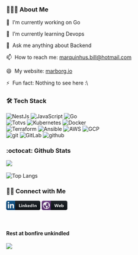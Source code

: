 
<h3> 👨🏻‍💻 About Me </h3>

 🔭&nbsp; I’m currently working on Go
 
 🌱&nbsp; I’m currently learning Devops

 💬&nbsp; Ask me anything about Backend

 📫&nbsp; How to reach me: marquinhus.bill@hotmail.com

 😄&nbsp; My website: [marborg.io](https://marborg.io/)

 ⚡&nbsp; Fun fact: Nothing to see here :\


<h3>🛠 Tech Stack</h3>


![NestJs](https://img.shields.io/badge/NestJs-grey?style=for-the-badge&logo=NestJs&logoColor=white&labelColor=E0234E)
![JavaScript](https://img.shields.io/badge/-JavaScript-grey?style=for-the-badge&logo=javascript&logoColor=white&labelColor=F0DB4F)
![Go](https://img.shields.io/badge/-go-grey?style=for-the-badge&logo=go&logoColor=white&labelColor=00ADD8)
<br>
![Totvs](https://img.shields.io/badge/-ADVPL/TLPP-grey?style=for-the-badge&logo=Totvs&logoColor=white&labelColor=00AEEF)
![Kubernetes](https://img.shields.io/badge/-Kubernetes-grey?style=for-the-badge&logo=Kubernetes&logoColor=white&labelColor=326CE5)
![Docker](https://img.shields.io/badge/-Docker-grey?style=for-the-badge&logo=Docker&logoColor=white&labelColor=2496ED)
<br>
![Terraform](https://img.shields.io/badge/-Terraform-grey?style=for-the-badge&logo=Terraform&logoColor=white&labelColor=623CE4)
![Ansible](https://img.shields.io/badge/-Ansible-grey?style=for-the-badge&logo=Ansible&logoColor=white&labelColor=000000)
![AWS](https://img.shields.io/badge/-AWS-grey?style=for-the-badge&logo=Amazon&logoColor=white&labelColor=FF9900)
![GCP](https://img.shields.io/badge/-GCP-grey?style=for-the-badge&logo=google%20cloud&logoColor=white&labelColor=4285F4)
<br>
![git](https://img.shields.io/badge/-git-grey?style=for-the-badge&logo=git&logoColor=white&labelColor=f34f29)
![GitLab](https://img.shields.io/badge/-GitLab-grey?style=for-the-badge&logo=GitLab&logoColor=white&labelColor=f34f29)
![github](https://img.shields.io/badge/-github-grey?style=for-the-badge&logo=github&logoColor=white&labelColor=000)



<h3> :octocat: Github Stats</h3>

<img src="https://github-readme-stats.vercel.app/api?username=marski10&show_icons=true&theme=radical&title_color=00004&text_color=fff&icon_color=00004">

![Top Langs](https://github-readme-stats.vercel.app/api/top-langs/?username=marski10&theme=radical&title_color=00004&text_color=fff)

<h3> 🤝🏻 Connect with Me</h3>

  <a href="https://www.linkedin.com/in/marski10/"><img  height="25px" src="https://raw.githubusercontent.com/MikeCodesDotNET/ColoredBadges/master/svg/social/linkedin.svg"/></a>
   <a href="https://marborg.io/"><img height="25px" src="https://raw.githubusercontent.com/MikeCodesDotNET/ColoredBadges/master/svg/dev/misc/web.svg"/></a>


<br>
<h4> Rest at bonfire unkindled</h3>

<img src="https://64.media.tumblr.com/24c11c5f8264b1e55a7bbea86e0f02cd/tumblr_oicaqhd9ul1tgzy56o1_1280.gif" width="40%">
